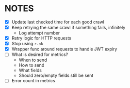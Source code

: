 # NOTES

- [x] Update last checked time for each good crawl
- [x] Keep retrying the same crawl if something fails, infinitely
  - Log attempt number
- [x] Retry logic for HTTP requests
- [x] Stop using `r.ok`
- [x] Wrapper func around requests to handle JWT expiry
- [ ] What is desired for metrics?
  - When to send
  - How to send
  - What fields
  - Should zero/empty fields still be sent
- [ ] Error count in metrics